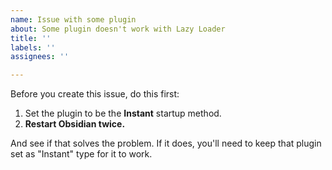```yaml
---
name: Issue with some plugin
about: Some plugin doesn't work with Lazy Loader
title: ''
labels: ''
assignees: ''

---
```


Before you create this issue, do this first:

1. Set the plugin to be the **Instant** startup method.
2. **Restart Obsidian twice.**

And see if that solves the problem. If it does, you'll need to keep that plugin set as "Instant" type for it to work.
